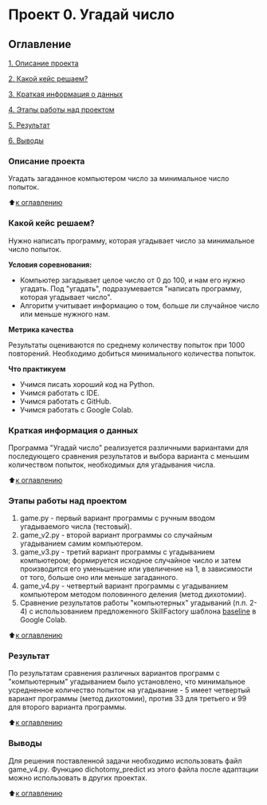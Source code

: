 # Проект 0. Угадай число

## Оглавление
[1. Описание проекта](https://github.com/SignZ2021/sf-data-science/tree/main/project_0/readme.md#Описание-проекта)

[2. Какой кейс решаем?](https://github.com/SignZ2021/sf-data-science/tree/main/project_0/readme.md#Какой-кейс-решаем)

[3. Краткая информация о данных](https://github.com/SignZ2021/sf-data-science/tree/main/project_0/readme.md#Краткая-информация-о-данных)

[4. Этапы работы над проектом](https://github.com/SignZ2021/sf-data-science/tree/main/project_0/readme.md#Этапы-работы-над-проектом)

[5. Результат](https://github.com/SignZ2021/sf-data-science/tree/main/project_0/readme.md#Результат)

[6. Выводы](https://github.com/SignZ2021/sf-data-science/tree/main/project_0/readme.md#Выводы)

### Описание проекта
Угадать загаданное компьютером число за минимальное число попыток.

:arrow_up:[к оглавлению](https://github.com/SignZ2021/sf-data-science/tree/main/project_0/readme.md#Оглавление)


### Какой кейс решаем?
Нужно написать программу, которая угадывает число за минимальное число попыток.

**Условия соревнования:**
- Компьютер загадывает целое число от 0 до 100, и нам его нужно угадать. Под "угадать", подразумевается "написать программу, которая угадывает число".
- Алгоритм учитывает информацию о том, больше ли случайное число или меньше нужного нам.

**Метрика качества**

Результаты оцениваются по среднему количеству попыток при 1000 повторений. Необходимо добиться минимального количества попыток.

**Что практикуем**
- Учимся писать хороший код на Python.
- Учимся работать с IDE.
- Учимся работать с GitHub.
- Учимся работать с Google Colab.


### Краткая информация о данных
Программа "Угадай число" реализуется различными вариантами для последующего сравнения результатов и выбора варианта с меньшим количеством попыток, необходимых для угадывания числа.

:arrow_up:[к оглавлению](https://github.com/SignZ2021/sf-data-science/tree/main/project_0/readme.md#Оглавление)


### Этапы работы над проектом
1. game.py - первый вариант программы с ручным вводом угадываемого числа (тестовый).
2. game_v2.py - второй вариант программы со случайным угадыванием самим компьютером.
3. game_v3.py - третий вариант программы с угадыванием компьютером; формируется исходное случайное число и затем производится его уменьшение или увеличение на 1, в зависимости от того, больше оно или меньше загаданного.
4. game_v4.py - четвертый вариант программы с угадыванием компьютером методом половинного деления (метод дихотомии).
5. Сравнение результатов работы "компьютерных" угадываний (п.п. 2-4) с использованием предложенного SkillFactory шаблона [baseline](https://colab.research.google.com/drive/1k2WZD8PWWOYFHrpAJoB2eZw06ID7KnFA) в Google Colab.

:arrow_up:[к оглавлению](https://github.com/SignZ2021/sf-data-science/tree/main/project_0/readme.md#Оглавление)


### Результат
По результатам сравнения различных вариантов программ с "компьютерным" угадыванием было установлено, что минимальное усредненное количество попыток на угадывание - 5 имеет четвертый вариант программы (метод дихотомии), против 33 для третьего и 99 для второго варианта программы.

:arrow_up:[к оглавлению](https://github.com/SignZ2021/sf-data-science/tree/main/project_0/readme.md#Оглавление)


### Выводы
Для решения поставленной задачи необходимо использовать файл game_v4.py.
Функцию dichotomy_predict из этого файла после адаптации можно использовать в других проектах.

:arrow_up:[к оглавлению](https://github.com/SignZ2021/sf-data-science/tree/main/project_0/readme.md#Оглавление)